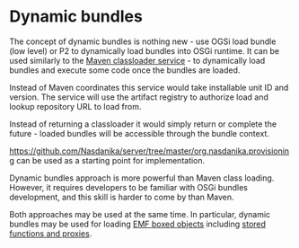 # Dynamic bundles

The concept of dynamic bundles is nothing new - use OGSi load bundle (low level) or P2 to dynamically load bundles into OSGi runtime. 
It can be used similarly to the [Maven classloader service](maven-classloader-service.html) - to dynamically load bundles and execute some code once the bundles are loaded. 

Instead of Maven coordinates this service would take installable unit ID and version. The service will use the artifact registry to authorize load and lookup repository URL to load from. 

Instead of returning a classloader it would simply return or complete the future - loaded bundles will be accessible through the bundle context.  

https://github.com/Nasdanika/server/tree/master/org.nasdanika.provisioning can be used as a starting point for implementation.

Dynamic bundles approach is more powerful than Maven class loading. However, it requires developers to be familiar with OSGi bundles development, and this skill is harder to come by than Maven. 

Both approaches may be used at the same time. In particular, dynamic bundles may be used for loading [EMF boxed objects](emf-boxing.html) including [stored functions and proxies](stored-functions-and-proxies).